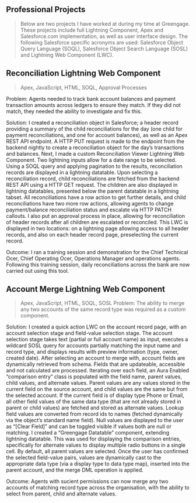 ## Professional Projects

> Below are two projects I have worked at during my time at Greengage. These projects include full Lightning Component, Apex and Salesforce.com implementation, as well as user interface design. The following Salesforce specific acronyms are used: Salesforce Object Query Language (SOQL), Salesforce Object Search Language (SOSL) and Lightning Web Component (LWC).


## Reconciliation Lightning Web Component 
> Apex, JavaScript, HTML, SOQL, Approval Processes

Problem: Agents needed to track bank account balances and payment transaction amounts across ledgers to ensure they match. If they did not match, they needed the ability to investigate and fix this.

Solution: I created a reconciliation object in Salesforce; a header record providing a summary of the child reconciliations for the day (one child for payment reconciliations, and one for account balances), as well as an Apex REST API endpoint. A HTTP PUT request is made to the endpoint from the backend nightly to create a reconciliation object for the day’s transactions and balances. Next, I made a custom Reconciliation Viewer Lightning Web Component. Two lightning inputs allow for a date range to be selected. Using a SOQL query and applying pagination to the results, reconciliation records are displayed in a lightning datatable. Upon selecting a reconciliation record, child reconciliations are fetched from the backend REST API using a HTTP GET request. The children are also displayed in lightning datatables, presented below the parent datatable in a lightning tabset. All reconciliations have a row action to get further details, and child reconciliations have two more row actions, allowing agents to change payment/balance reconciliation status and escalate via HTTP PATCH callouts. I also put an approval process in place, allowing for reconciliation of header records after all children are escalated or reconciled. This LWC is displayed in two locations: on a lightning page allowing access to all header records, and also on each header record page, preselecting the current record.

Outcome: I ran a training session and demonstration for the Chief Technical O cer, Chief Operating O cer, Operations Manager and operations agents. Following this training session, daily reconciliations across the bank are now carried out using this tool.

## Account Merge Lightning Web Component 
> Apex, JavaScript, HTML, SOQL, SOSL
Problem: The ability to merge any two accounts of the same record type was required as a custom component.

Solution: I created a quick action LWC on the account record page, with an account selection stage and field-value selection stage. The account selection stage takes text (partial or full account name) as input, executes a wildcard SOSL query for accounts partially matching the input name and record type, and displays results with preview information (type, owner, created date). After selecting an account to merge with, account fields are dynamically retrieved from schema. Fields that are updateable, accessible and not calculated are processed. Iterating over each field, an Aura Enabled “comparison entry” class is populated with the field name, parent values, child values, and alternate values. Parent values are any values stored in the current field on the source account, and child values are the same but from the selected account. If the current field is of display type Phone or Email, all other field values of the same data type (that are not already stored in parent or child values) are fetched and stored as alternate values. Lookup field values are converted from record ids to names (fetched dynamically via the object’s standard name field). Null values are displayed to the user as “[Clear Field]” and can be toggled visible if values both are null or matching. I created a “Greengage Datatable” component, extending lightning datatable. This was used for displaying the comparison entries, specifically for alternate values to display multiple radio buttons in a single cell. By default, all parent values are selected. Once the user has confirmed the selected field-value pairs, values are dynamically cast to the appropriate data type (via a display type to data type map), inserted into the parent account, and the merge DML operation is applied.

Outcome: Agents with su cient permissions can now merge any two accounts of matching record type across the organisation, with the ability to select from parent, child and alternate values.
